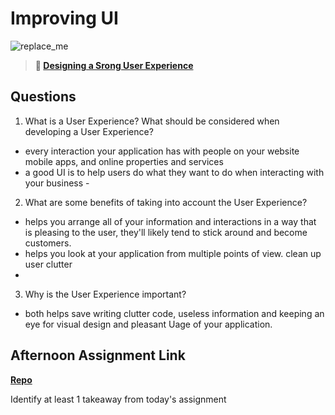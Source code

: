 # Improving UI

![replace_me](https://codeworks.blob.core.windows.net/public/assets/img/illustrations/placeholder.svg)

> **📖 [Designing a Srong User Experience](https://codeworksacademy.com/fs-student-guide/resources/wk7/03-Creating-Good-UX)**

## Questions

1. What is a User Experience? What should be considered when developing a User Experience?

- every interaction your application has with people on your website mobile apps, and online properties and services
- a good UI is to help users do what they want to do when interacting with your business -


2. What are some benefits of taking into account the User Experience?

- helps you arrange all of your information and interactions in a way that is pleasing to the user,  they'll likely tend to stick around and become customers. 
- helps you look at your application from multiple points of view. clean up user clutter 
- 

3. Why is the User Experience important?
- both helps save writing clutter code, useless information and keeping an eye for visual design and pleasant Uage of your application.

## Afternoon Assignment Link

**[Repo](https://github.com/TungLe0319/<ASSIGNMENT_REPO>)**

Identify at least 1 takeaway from today's assignment

